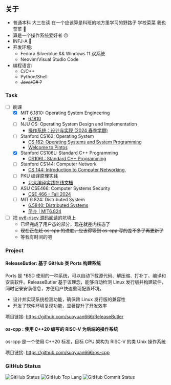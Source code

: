 ## 关于

- 普通本科 大三在读 在一个应该算是科班的地方里学习的野路子 学校菜菜 我也菜菜 🫡
- 算是一个操作系统爱好者 😗
- INFJ-A 🤔
- 开发环境:
  - Fedora Silverblue && Windows 11 双系统
  - Neovim/Visual Studio Code
- 编程语言:
  - C/C++
  - Python/Shell
  - ~~Java/C# ?~~

### Task

- [ ] 刷课
    - [x] MIT 6.1810: Operating System Engineering
        - [6.1810](https://pdos.csail.mit.edu/6.828/)
    - [ ] NJU OS: Operating System Design and Implementation
        - [操作系统：设计与实现 (2024 春季学期)](https://jyywiki.cn/OS/2024/)
    - [ ] Stanford CS162: Operating System
        - [CS 162: Operating Systems and System Programming](https://cs162.org/)
        - [Welcome to Pintos](https://pkuflyingpig.gitbook.io/pintos)
    - [x] Stanford CS106L: Standard C++ Programming
        - [CS106L: Standard C++ Programming](https://web.stanford.edu/class/cs106l/)
    - [ ] Stanford CS144: Computer Network
        - [CS 144: Introduction to Computer Networking,](https://cs144.github.io/)
    - [ ] PKU 编译原理实践
        - [北大编译实践在线文档](https://pku-minic.github.io/online-doc/)
    - [ ] ASU CSE466: Computer Systems Security
        - [CSE 466 - Fall 2024](https://pwn.college/cse466-f2024/)
    - [ ] MIT 6.824: Distributed System
        - [6.5840: Distributed Systems](https://pdos.csail.mit.edu/6.824/)
        - [简介 | MIT6.824](https://mit-public-courses-cn-translatio.gitbook.io/mit6-824)
- [ ] 把 [xv6-riscv 源码阅读](../series/xv6-riscv_源码阅读/)的坑填上
    - 已经完成了用户态的部分，现在就差内核态了
    - ~~现在正在赶 os-cpp 的进度，应该得等到 os-cpp 写的差不多了再更新了~~
    - 等我有时间的吧

### Project

#### ReleaseButler: 基于 GitHub 类 Ports 构建系统

Ports 是 *BSD 使用的一种系统，可以自动下载源代码、解压缩、打补丁、编译和安装软件。ReleaseButler 基于该理念，能够自动检测 Linux 发行版并构建软件，同时记录安装信息，方便用户快速重现配置环境。

- 设计并实现系统检测功能，确保跨 Linux 发行版的兼容性
- 开发了软件环境复现功能，显著提升了开发效率

项目链接: https://github.com/suoyuan666/ReleaseButler

#### os-cpp : 使用 C++20 编写的 RISC-V 为后端的操作系统

os-cpp 是一个使用 C++20 标准，目标 CPU 架构为 RISC-V 的类 Unix 操作系统

项目链接: https://github.com/suoyuan666/os-cpp

### GitHub Status

<img src="https://github-readme-stats.vercel.app/api?username=suoyuan666&show_icons=true" alt="GitHub Status">

<img src="https://github-readme-stats.vercel.app/api/top-langs/?username=suoyuan666&hide=html,typescript,css,javascript" alt="GitHub Top Lang">

<img src="https://github-profile-summary-cards.vercel.app/api/cards/profile-details?username=suoyuan666" alt="GitHub Commit Status">
